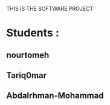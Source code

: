 THIS IS THE SOFTWARE PROJECT
# Students :
## nourtomeh              
## Tariq0mar                     
## Abdalrhman-Mohammad               
